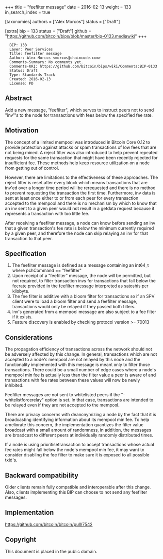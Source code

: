 +++
title = "feefilter message"
date = 2016-02-13
weight = 133
in_search_index = true

[taxonomies]
authors = ["Alex Morcos"]
status = ["Draft"]

[extra]
bip = 133
status = ["Draft"]
github = "https://github.com/bitcoin/bips/blob/master/bip-0133.mediawiki"
+++

      BIP: 133
      Layer: Peer Services
      Title: feefilter message
      Author: Alex Morcos <morcos@chaincode.com>
      Comments-Summary: No comments yet.
      Comments-URI: https://github.com/bitcoin/bips/wiki/Comments:BIP-0133
      Status: Draft
      Type: Standards Track
      Created: 2016-02-13
      License: PD

## Abstract

Add a new message, "feefilter", which serves to instruct peers not to
send "inv"'s to the node for transactions with fees below the specified
fee rate.

## Motivation

The concept of a limited mempool was introduced in Bitcoin Core 0.12 to
provide protection against attacks or spam transactions of low fees that
are not being mined. A reject filter was also introduced to help prevent
repeated requests for the same transaction that might have been recently
rejected for insufficient fee. These methods help keep resource
utilization on a node from getting out of control.

However, there are limitations to the effectiveness of these approaches.
The reject filter is reset after every block which means transactions
that are inv'ed over a longer time period will be rerequested and there
is no method to prevent requesting the transaction the first time.
Furthermore, inv data is sent at least once either to or from each peer
for every transaction accepted to the mempool and there is no mechanism
by which to know that an inv sent to a given peer would not result in a
getdata request because it represents a transaction with too little fee.

After receiving a feefilter message, a node can know before sending an
inv that a given transaction's fee rate is below the minimum currently
required by a given peer, and therefore the node can skip relaying an
inv for that transaction to that peer.

## Specification

1.  The feefilter message is defined as a message containing an int64_t
    where pchCommand == "feefilter"
2.  Upon receipt of a "feefilter" message, the node will be permitted,
    but not required, to filter transaction invs for transactions that
    fall below the feerate provided in the feefilter message interpreted
    as satoshis per kilobyte.
3.  The fee filter is additive with a bloom filter for transactions so
    if an SPV client were to load a bloom filter and send a feefilter
    message, transactions would only be relayed if they passed both
    filters.
4.  Inv's generated from a mempool message are also subject to a fee
    filter if it exists.
5.  Feature discovery is enabled by checking protocol version \>= 70013

## Considerations

The propagation efficiency of transactions across the network should not
be adversely affected by this change. In general, transactions which are
not accepted to a node's mempool are not relayed by this node and the
functionality implemented with this message is meant only to filter
those transactions. There could be a small number of edge cases where a
node's mempool min fee is actually less than the filter value a peer is
aware of and transactions with fee rates between these values will now
be newly inhibited.

Feefilter messages are not sent to whitelisted peers if the
"-whitelistforcerelay" option is set. In that case, transactions are
intended to be relayed even if they are not accepted to the mempool.

There are privacy concerns with deanonymizing a node by the fact that it
is broadcasting identifying information about its mempool min fee. To
help ameliorate this concern, the implementation quantizes the filter
value broadcast with a small amount of randomness, in addition, the
messages are broadcast to different peers at individually randomly
distributed times.

If a node is using prioritisetransaction to accept transactions whose
actual fee rates might fall below the node's mempool min fee, it may
want to consider disabling the fee filter to make sure it is exposed to
all possible txid's.

## Backward compatibility

Older clients remain fully compatible and interoperable after this
change. Also, clients implementing this BIP can choose to not send any
feefilter messages.

## Implementation

<https://github.com/bitcoin/bitcoin/pull/7542>

## Copyright

This document is placed in the public domain.
